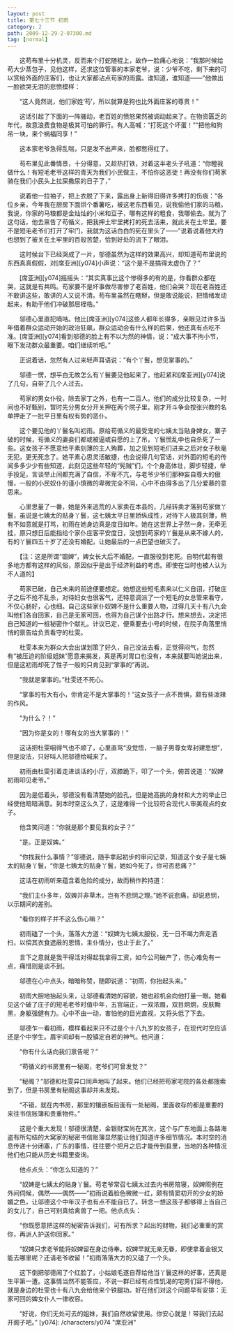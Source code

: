 ```yaml
---
layout: post
title: 第七十三节 初雨
category: 2
path: 2009-12-29-2-07300.md
tag: [normal]
---
```


　　这苟布里十分机灵，反而来个打蛇随棍上，故作一脸痛心地说：“我那时候给苟大少蒸包子，见他这样，还求这位管事的本家老爷，说：少爷不吃，剩下来的可以赏给外面的庄客们，也让大家都沾点苟家的雨露。谁知道，谁知道——”他做出一脸欲哭无泪的悲愤模样：

　　“这人竟然说，他们家姓‘苟’，所以就算是狗也比外面庄客的尊贵！”

　　这话引起了下面的一阵骚动，老百姓的愤怒果然被调动起来了。在物资匮乏的年代，故意浪费食物是极其可怕的罪行。有人高喊：“打死这个坏蛋！”“把他和狗吊一块，来个祸福同享！”

　　这本家老爷急得乱喘，只是发不出声来，脸都憋得红了。

　　苟布里见此番情景，十分得意，又趁热打铁，对着这半老头子吼道：“你瞪我做什么！有短毛老爷这样的青天为我们小民做主，不怕你这恶徒！再没有你们苟家骑在我们小民头上拉屎撒尿的日子了，”

　　说着他一拉袖子，把上衣脱了下来，露出身上新得旧得许多拷打的伤痕：“各位乡亲，今年我在厨房下面烘个番薯吃，被这老东西看见，说我偷他们家的马粮。我说，你家的马粮都是金灿灿的小米和豆子，哪有这样的粗食，我哪偷去。就为了这句话，他去禀告了苟循义，把我押土牢里拷打的死去活来，就此关在土牢里。要不是短毛老爷们打开了牢门，我就为这话白白的死在里头了——”说着说着他大约也想到了被关在土牢里的百般苦楚，恰到好处的流下了眼泪。

　　这时候台下已经哭成了一片，邬德虽然为这样的效果高兴，却知道苟布里说的东西真真假假，对[席亚洲][y074]小声说：“这个是不是搞得太虚伪了？”

　　[席亚洲][y074]摇摇头：“其实真事比这个惨得多的有的是，你看群众都在哭，这就是有共鸣。苟家要不是坏事做尽害惨了老百姓，他们会哭？现在老百姓还不敢讲这些，敢讲的人又说不清。苟布里虽然在瞎掰，但是敢说能说，把情绪发动起来，有助于他们冲破那层桎梏。”

　　邬德心里直犯嘀咕。他比[席亚洲][y074]这些人都年长得多，亲眼见过许多当年借着群众运动开始的政治狂飙，群众运动会有什么样的后果，他还真有点吃不准。[席亚洲][y074]看到邬德的脸上有不以为然的神情，说：“成大事不拘小节，眼下发动群众最重要。咱们继续听吧。”

　　正说着话，忽然有人过来轻声耳语说：“有个丫鬟，想见掌事的。”

　　邬德一愣，想平白无故怎么有丫鬟要见他起来了，他赶紧和[席亚洲][y074]说了几句，自带了几个人过去。

　　苟家的男女仆役，除去家丁之外，也有一二百人。他们的成分比较复杂，一时间也不好甄别，暂时先分男女分开关押在两个院子里。刚才开斗争会按张兴教的名单押走了一批平日里有权有势的恶仆。

　　这个要见他的丫鬟名叫初雨。原给苟循义的最受宠的七姨太当贴身婢女，寨子破的时候，苟循义的妻妾们都或被逼或自愿的上了吊，丫鬟慌乱中也自杀死了一些。这女孩子不愿意给平素刻薄的主人殉葬，加之见到短毛们进来之后对女子秋毫无犯，更无死念了。她平素心思灵活敏捷，也会说得几句官话，对外面的短毛的传闻多多少少有些知道，此刻见这些年轻的“髡贼”们，个个身高体壮，脚步轻捷，举手投足，言谈举止间都充满了自信，不卑不亢，与老爷少爷们那种妄自尊大的傲慢，一般的小民奴仆的谨小慎微的卑微完全不同，心中不由得多出了几分爱慕的意思来。

　　心里思量了一番，她是外来逃荒的人家卖在本县的，几经转卖才落到苟家做丫鬟，虽说是七姨太的贴身丫鬟，这七姨太平日里娇纵成性，对待下人极其刻薄，稍有不如意就是打骂，初雨在她身边真是度日如年。她在这世界上孑然一身，无牵无挂，原只想日后能指给个家仆庄客平安度日，没想到苟家的丫鬟是从来不嫁人的，有的丫鬟四五十岁了还没有婚配，让她最后的一点巴望也破灭了。

　　【注：这是所谓“锢婢”，婢女长大后不婚配，一直服役到老死。自明代起有很多地方都有这样的风俗，原因似乎是出于经济利益的考虑。即使在当时也被人认为不人道的】

　　苟家已破，自己未来的前途便要想定。她想这些短毛素来以仁义自诩，打破庄子之后不抢不乱杀，对待妇女也很客气，还特意调派了一个短毛的女总管来看守，不仅心肠好，心也细。自己这些家仆奴婢不是什么重要人物，过得几天十有八九会叫他们各自回家，自己是无家可回，也得为自己谋个出路才行。想来想去，决定把自己知道的一桩秘密作个献礼。计议已定，便乘要去小号的时候，在院子角落里悄悄的禀告给负责看守的杜雯。

　　杜雯本来为群众大会出谋划策了好久，自己没法去看，正觉得闷气，忽然有“被压迫的阶级姐妹”愿意来揭发，真是再对胃口也没有，本来就要叫她说出来，但是这初雨却死了性子一般的只肯见到“掌事的”再说。

　　“我就是掌事的。”杜雯还不死心。

　　“掌事的有大有小，你肯定不是大掌事的！”这女孩子一点不畏惧，颇有些泼辣的作风。

　　“为什么？！”

　　“因为你是女的！哪有女的当大掌事的！”

　　这话把杜雯咽得气也不顺了，心里直骂“没觉悟，一脑子男尊女卑封建思想”，但是没法，只好叫人把邬德给喊来了。

　　初雨由杜雯引着走进谈话的小厅，双膝跪下，叩了一个头，俯首说道：“奴婢初雨叩见老爷。”

　　因为是低着头，邬德没有看清楚她的脸孔，但是她高挑的身材和大方的举止已经使他暗暗满意。到本时空这么久了，这是难得一个比较符合现代人审美观点的女子。

　　他含笑问道：“你就是那个要见我的女子？”

　　“是。正是奴婢。”

　　“你找我什么事情？”邬德说，随手拿起初步的审问记录，知道这个女子是七姨太的贴身丫鬟，“你是七姨太的贴身丫鬟，她如今死了，你可否悲痛？”

　　这话在初雨听来蕴含着危险的成分，故而稍作矜持道：

　　“我们主仆多年，奴婢并非草木，岂有不悲悯之理。”她不说悲痛，却说悲悯，以示期间的差别。

　　“看你的样子并不这么伤心嘛？”

　　初雨磕了一个头，落落大方道：“奴婢为七姨太服役，无一日不竭力奔走洒扫，以偿其衣食遮蔽的恩情，主仆情分，也止于此了。”

　　言下之意就是我干得活对得起我拿得工资，如今公司破产了，伤心难免有一点，痛惜则是谈不到。

　　邬德在心中点头，暗暗称赞，随即说道：“初雨，你抬起头来。”

　　初雨大胆地抬起头来，让邬德看清她的容貌，她也趁机会向他打量一眼。她看见这个破了庄子的短毛老爷时值中年，五官端正，一双浓眉，双目炯炯，皮肤黝黑，身躯强健有力。心中不由一动，害怕他的目光直视，又将头低了下去。

　　邬德乍一看初雨，模样看起来只不过是个十八九岁的女孩子，在现代时空应该还是个中学生。眉宇间却有一股镇定自若的神气。他问道：

　　“你有什么话向我们禀告呢？”

　　“苟循义的书房里有一秘阁，老爷们可曾发觉？”

　　“秘阁？”邬德和杜雯异口同声地叫了起来。他们已经把苟家宅院的各处都搜索到了，但是书房里有秘阁这事却并未发现。

　　“不错，就在内书房，那里的镶嵌板后面有一处秘阁，里面收存的都是重要的来往书信账簿和贵重物件。”

　　这是个重大发现！邬德很清楚，金银财宝尚在其次，这个与广东地面上各路海盗有所勾结的大窝家的秘密书信账簿显然能让他们知道许多细节情况。本时空的消息传递十分闭塞，广东的事情，往往要个把月之后才能传到县里，当地的各种情况他们也只能从历史书籍里查询。

　　他点点头：“你怎么知道的？”

　　“奴婢是七姨太的贴身丫鬟。苟老爷常召七姨太过去内书房陪寝，奴婢照例在外间伺候，偶然——偶然——”初雨说着脸色微微一红，颇有情窦初开的少女的娇媚之色，让邬德这个中年汉子也有点不能自已了。转念一想这孩子都够得上当自己的女儿了，自己可别真给禽兽了一把。他点点头：

　　“你既愿意把这样的秘密告诉我们，可有所求？起出的财物，我们必重重的赏你，再派人护送你回家。”

　　“奴婢只求老爷能将奴婢留在身边侍奉。奴婢早就无亲无眷，即使拿着金银又能去哪里呢？还请老爷收留！”初雨落落大方的又磕了一个头。

　　这下倒把邬德闹了个红脸了，小姑娘毛遂自荐给他当丫鬟这样的好事，还真是生平第一遭。这事情当然不能答应，不说一群已经有点性饥渴的宅男们容不得他，就是身边的杜雯也十有八九会给他来个铁腿功。好在他们对这个问题早有安排：无家可回的婢女仆人一律收容。

　　“好说，你们无处可去的姐妹，我们自然收留使用。你安心就是！带我们去起开阁子吧。”
[y074]: /characters/y074 "席亚洲"
